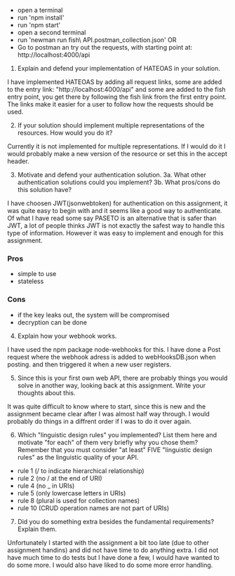 - open a terminal
- run 'npm install'
- run 'npm start'
- open a second terminal
- run 'newman run fish\ API.postman_collection.json' OR
- Go to postman an try out the requests, with starting point at: http://localhost:4000/api 

1. Explain and defend your implementation of HATEOAS in your solution.

I have implemented HATEOAS by adding all request links, some are added to the entry link: "http://localhost:4000/api" and some are added to the fish entry point, you get there by following the fish link from the first entry point. The links make it easier for a user to follow how the requests should be used.

2. If your solution should implement multiple representations of the resources. How would you do it?

Currently it is not implemented for multiple representations. If I would do it I would probably make a new version of the resource or set this in the accept header.


3. Motivate and defend your authentication solution. 3a. What other authentication solutions could you implement? 3b. What pros/cons do this solution have?

I have choosen JWT(jsonwebtoken) for authentication on this assignment, it was quite easy to begin with and it seems like a good way to authenticate. Of what I have read some say PASETO is an alternative that is safer than JWT, a lot of people thinks JWT is not exactly the safest way to handle this type of information. However it was easy to implement and enough for this assignment.  

### Pros
- simple to use
- stateless

### Cons
- if the key leaks out, the system will be compromised
- decryption can be done


4. Explain how your webhook works.

I have used the npm package node-webhooks for this. I have done a Post request where the webhook adress is added to webHooksDB.json when posting. and then triggered it when a new user registers. 

5. Since this is your first own web API, there are probably things you would solve in another way, looking back at this assignment. Write your thoughts about this.

It was quite difficult to know where to start, since this is new and the assignment became clear after I was almost half way through. I would probably do things in a diffrent order if I was to do it over again. 

6. Which "linguistic design rules" you implemented? List them here and motivate "for each" of them very briefly why you chose them? Remember that you must consider "at least" FIVE "linguistic design rules" as the linguistic quality of your API.
- rule 1 (/ to indicate hierarchical relationship)
- rule 2 (no / at the end of URI)
- rule 4 (no _ in URIs)
- rule 5 (only lowercase letters in URIs)
- rule 8 (plural is used for collection names)
- rule 10 (CRUD operation names are not part of URIs)

7. Did you do something extra besides the fundamental requirements? Explain them.

Unfortunately I started with the assignment a bit too late (due to other assignment handins) and did not have time to do anything extra. I did not have much time to do tests but I have done a few, I would have wanted to do some more. I would also have liked to do some more error handling. 